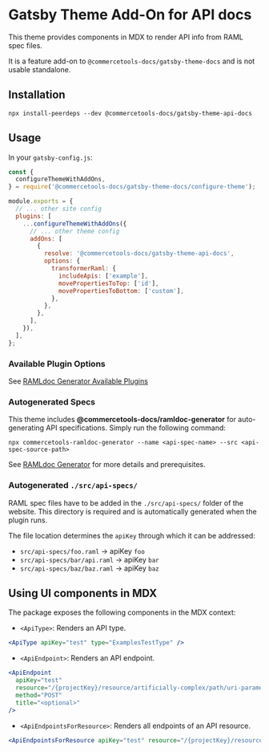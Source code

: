# Gatsby Theme Add-On for API docs

This theme provides components in MDX to render API info from RAML spec files.

It is a feature add-on to `@commercetools-docs/gatsby-theme-docs` and is not usable standalone.

## Installation

```
npx install-peerdeps --dev @commercetools-docs/gatsby-theme-api-docs
```

## Usage

In your `gatsby-config.js`:

```js
const {
  configureThemeWithAddOns,
} = require('@commercetools-docs/gatsby-theme-docs/configure-theme');

module.exports = {
  // ... other site config
  plugins: [
    ...configureThemeWithAddOns({
      // ... other theme config
      addOns: [
        {
          resolve: '@commercetools-docs/gatsby-theme-api-docs',
          options: {
            transformerRaml: {
              includeApis: ['example'],
              movePropertiesToTop: ['id'],
              movePropertiesToBottom: ['custom'],
            },
          },
        },
      ],
    }),
  ],
};
```

### Available Plugin Options

See [RAMLdoc Generator Available Plugins](../gatsby-transformer-raml#available-plugin-options)

### Autogenerated Specs

This theme includes **@commercetools-docs/ramldoc-generator** for auto-generating API specifications. Simply run the following command:

```shell
npx commercetools-ramldoc-generator --name <api-spec-name> --src <api-spec-source-path>
```

See [RAMLdoc Generator](../ramldoc-generator) for more details and prerequisites.

### Autogenerated `./src/api-specs/`

RAML spec files have to be added in the `./src/api-specs/` folder of the website. This directory is required and is automatically generated when the plugin runs.

The file location determines the `apiKey` through which it can be addressed:

- `src/api-specs/foo.raml` -> apiKey `foo`
- `src/api-specs/bar/api.raml` -> apiKey `bar`
- `src/api-specs/baz/baz.raml` -> apiKey `baz`

## Using UI components in MDX

The package exposes the following components in the MDX context:

- `<ApiType>`: Renders an API type.

```jsx
<ApiType apiKey="test" type="ExamplesTestType" />
```

- `<ApiEndpoint>`: Renders an API endpoint.

```jsx
<ApiEndpoint
  apiKey="test"
  resource="/{projectKey}/resource/artificially-complex/path/uri-parameter-one={uriParameterOne}/{uriParameterTwo}"
  method="POST"
  title="<optional>"
/>
```

- `<ApiEndpointsForResource>`: Renders all endpoints of an API resource.

```jsx
<ApiEndpointsForResource apiKey="test" resource="/{projectKey}/resource" />
```
